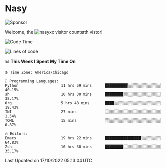 # Nasy

<!--
<p align="center">
<img height="200" src="https://github-readme-stats.vercel.app/api?username=nasyxx&count_private=true&show_icons=true&theme=dracula&include_all_commits=true"/>
<img height="200" src="https://github-readme-stats.vercel.app/api/top-langs/?username=nasyxx&theme=dracula&hide=html,jupyter+notebook&count_private=true&show_icons=true"/>
</p>

  
----------------
-->

![Sponsor](https://img.shields.io/static/v1.svg?label=Sponsor&message=%E2%9D%A4&logo=GitHub&style=flat&color=pink)
 
Welcome, the ![nasyxx visitor counter](https://count.getloli.com/get/@nasyxx?theme=rule34)th vistor!
 
<!--START_SECTION:waka-->
![Code Time](http://img.shields.io/badge/Code%20Time-2%2C728%20hrs%2032%20mins-blue)

![Lines of code](https://img.shields.io/badge/From%20Hello%20World%20I%27ve%20Written-5%20Million%20lines%20of%20code-blue)

📊 **This Week I Spent My Time On** 

```text
⌚︎ Time Zone: America/Chicago

💬 Programming Languages: 
Python                   11 hrs 59 mins      ██████████░░░░░░░░░░░░░░░   40.15% 
sh                       10 hrs 30 mins      ████████░░░░░░░░░░░░░░░░░   35.17% 
Org                      5 hrs 48 mins       ████░░░░░░░░░░░░░░░░░░░░░   19.43% 
INI                      27 mins             ░░░░░░░░░░░░░░░░░░░░░░░░░   1.54% 
TOML                     15 mins             ░░░░░░░░░░░░░░░░░░░░░░░░░   0.87%

🔥 Editors: 
Emacs                    19 hrs 22 mins      ████████████████░░░░░░░░░   64.83% 
Zsh                      10 hrs 30 mins      ████████░░░░░░░░░░░░░░░░░   35.17%

```


 Last Updated on 17/10/2022 05:13:04 UTC
<!--END_SECTION:waka-->

<!-- ![visitors](https://visitor-badge.laobi.icu/badge?page_id=nasyxx.nasyxx) -->
